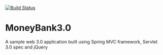 [![Build Status](https://travis-ci.org/striderarun/MoneyBank3.0.svg?branch=master)](https://travis-ci.org/striderarun/MoneyBank3.0)

# MoneyBank3.0
A sample web 3.0 application built using Spring MVC framework, Servlet 3.0 spec and jQuery
